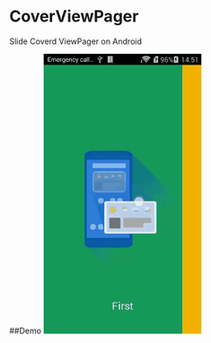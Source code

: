 # CoverViewPager
Slide Coverd ViewPager on Android

##Demo
![](https://github.com/BinQi/CoverViewPager/blob/master/raw/demo.gif)
